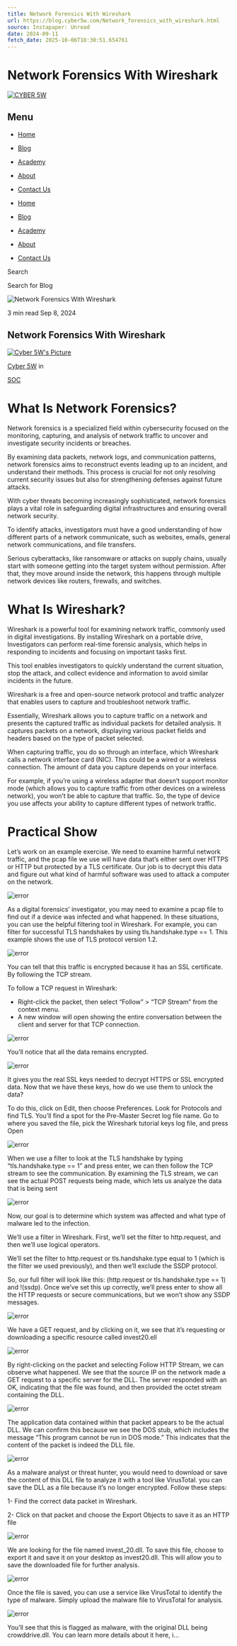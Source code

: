 ```yaml
---
title: Network Forensics With Wireshark
url: https://blog.cyber5w.com/Network_forensics_with_wireshark.html
source: Instapaper: Unread
date: 2024-09-11
fetch_date: 2025-10-06T18:30:51.654761
---
```


# Network Forensics With Wireshark

[![CYBER 5W](/images/logo.png)](/)

## Menu

* [Home](https://www.cyber5w.com/)
* [Blog](/)
* [Academy](https://academy.cyber5w.com/)
* [About](/about/)
* [Contact Us](/contact/)

* [Home](https://www.cyber5w.com/)
* [Blog](/)
* [Academy](https://academy.cyber5w.com/)
* [About](/about/)
* [Contact Us](/contact/)

Search

Search for Blog

![Network Forensics With Wireshark](/images/network_forensics_with_wireshark/cover.png)

3 min read
Sep 8, 2024

## Network Forensics With Wireshark

[![Cyber 5W's Picture](https://avatars.githubusercontent.com/u/80437140?s=328&v=32)](/about/)

[Cyber 5W](/about/)
in

[SOC](/tag/SOC)

# What Is Network Forensics?

Network forensics is a specialized field within cybersecurity focused on the monitoring, capturing, and analysis of network traffic to uncover and investigate security incidents or breaches.

By examining data packets, network logs, and communication patterns, network forensics aims to reconstruct events leading up to an incident, and understand their methods.
This process is crucial for not only resolving current security issues but also for strengthening defenses against future attacks.

With cyber threats becoming increasingly sophisticated, network forensics plays a vital role in safeguarding digital infrastructures and ensuring overall network security.

To identify attacks, investigators must have a good understanding of how different parts of a network communicate, such as websites, emails, general network communications, and file transfers.

Serious cyberattacks, like ransomware or attacks on supply chains, usually start with someone getting into the target system without permission. After that, they move around inside the network, this happens through multiple network devices like routers, firewalls, and switches.

# What Is Wireshark?

Wireshark is a powerful tool for examining network traffic, commonly used in digital investigations. By installing Wireshark on a portable drive, Investigators can perform real-time forensic analysis, which helps in responding to incidents and focusing on important tasks first.

This tool enables investigators to quickly understand the current situation, stop the attack, and collect evidence and information to avoid similar incidents in the future.

Wireshark is a free and open-source network protocol and traffic analyzer that enables users to capture and troubleshoot network traffic.

Essentially, Wireshark allows you to capture traffic on a network and presents the captured traffic as individual packets for detailed analysis. It captures packets on a network, displaying various packet fields and headers based on the type of packet selected.

When capturing traffic, you do so through an interface, which Wireshark calls a network interface card (NIC). This could be a wired or a wireless connection. The amount of data you capture depends on your interface.

For example, if you’re using a wireless adapter that doesn’t support monitor mode (which allows you to capture traffic from other devices on a wireless network), you won’t be able to capture that traffic. So, the type of device you use affects your ability to capture different types of network traffic.

# Practical Show

Let’s work on an example exercise. We need to examine harmful network traffic, and the pcap file we use will have data that’s either sent over HTTPS or HTTP but protected by a TLS certificate. Our job is to decrypt this data and figure out what kind of harmful software was used to attack a computer on the network.

![error](/images/network_forensics_with_wireshark/wireshark_case.png)

As a digital forensics’ investigator, you may need to examine a pcap file to find out if a device was infected and what happened. In these situations, you can use the helpful filtering tool in Wireshark. For example, you can filter for successful TLS handshakes by using tls.handshake.type == 1. This example shows the use of TLS protocol version 1.2.

![error](/images/network_forensics_with_wireshark/handshake.png)

You can tell that this traffic is encrypted because it has an SSL certificate. By following the TCP stream.

To follow a TCP request in Wireshark:

* Right-click the packet, then select “Follow” > “TCP Stream” from the context menu.
* A new window will open showing the entire conversation between the client and server for that TCP connection.

![error](/images/network_forensics_with_wireshark/follow_tcp.png)

You’ll notice that all the data remains encrypted.

![error](/images/network_forensics_with_wireshark/tcp_stream.png)

It gives you the real SSL keys needed to decrypt HTTPS or SSL encrypted data. Now that we have these keys, how do we use them to unlock the data?

To do this, click on Edit, then choose Preferences. Look for Protocols and find TLS. You’ll find a spot for the Pre-Master Secret log file name. Go to where you saved the file, pick the Wireshark tutorial keys log file, and press Open

![error](/images/network_forensics_with_wireshark/tls_key.png)

When we use a filter to look at the TLS handshake by typing “tls.handshake.type == 1” and press enter, we can then follow the TCP stream to see the communication. By examining the TLS stream, we can see the actual POST requests being made, which lets us analyze the data that is being sent

![error](/images/network_forensics_with_wireshark/tls_follow.png)

Now, our goal is to determine which system was affected and what type of malware led to the infection.

We’ll use a filter in Wireshark. First, we’ll set the filter to http.request, and then we’ll use logical operators.

We’ll set the filter to http.request or tls.handshake.type equal to 1 (which is the filter we used previously), and then we’ll exclude the SSDP protocol.

So, our full filter will look like this: (http.request or tls.handshake.type == 1) and !(ssdp). Once we’ve set this up correctly, we’ll press enter to show all the HTTP requests or secure communications, but we won’t show any SSDP messages.

![error](/images/network_forensics_with_wireshark/http_request.png)

We have a GET request, and by clicking on it, we see that it’s requesting or downloading a specific resource called invest20.ell

![error](/images/network_forensics_with_wireshark/invest_dll.png)

By right-clicking on the packet and selecting Follow HTTP Stream, we can observe what happened. We see that the source IP on the network made a GET request to a specific server for the DLL. The server responded with an OK, indicating that the file was found, and then provided the octet stream containing the DLL.

![error](/images/network_forensics_with_wireshark/get_.png)

The application data contained within that packet appears to be the actual DLL. We can confirm this because we see the DOS stub, which includes the message “This program cannot be run in DOS mode.” This indicates that the content of the packet is indeed the DLL file.

![error](/images/network_forensics_with_wireshark/mz.png)

As a malware analyst or threat hunter, you would need to download or save the content of this DLL file to analyze it with a tool like VirusTotal.
you can save the DLL as a file because it’s no longer encrypted. Follow these steps:

1- Find the correct data packet in Wireshark.

2- Click on that packet and choose the Export Objects to save it as an HTTP file

![error](/images/network_forensics_with_wireshark/save_option.png)

We are looking for the file named invest\_20.dll. To save this file, choose to export it and save it on your desktop as invest20.dll. This will allow you to save the downloaded file for further analysis.

![error](/images/network_forensics_with_wireshark/save_dll.png)

Once the file is saved, you can use a service like VirusTotal to identify the type of malware. Simply upload the malware file to VirusTotal for analysis.

![error](/images/network_forensics_with_wireshark/virustotal.png)

You’ll see that this is flagged as malware, with the original DLL being crowddrive.dll. You can learn more details about it here, i...